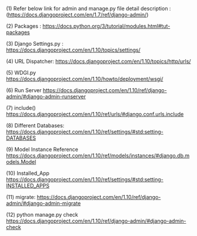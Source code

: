 (1)
Refer below link for admin and manage.py file detail description :
(https://docs.djangoproject.com/en/1.7/ref/django-admin/)

(2)
Packages :
https://docs.python.org/3/tutorial/modules.html#tut-packages

(3)
Django Settings.py :
https://docs.djangoproject.com/en/1.10/topics/settings/

(4)
URL Dispatcher:
https://docs.djangoproject.com/en/1.10/topics/http/urls/

(5)
WDGI.py
https://docs.djangoproject.com/en/1.10/howto/deployment/wsgi/

(6)
Run Server
https://docs.djangoproject.com/en/1.10/ref/django-admin/#django-admin-runserver

(7)
include()
https://docs.djangoproject.com/en/1.10/ref/urls/#django.conf.urls.include

(8)
Different Databases:
https://docs.djangoproject.com/en/1.10/ref/settings/#std:setting-DATABASES

(9)
Model Instance Reference
https://docs.djangoproject.com/en/1.10/ref/models/instances/#django.db.models.Model

(10)
Installed_App
https://docs.djangoproject.com/en/1.10/ref/settings/#std:setting-INSTALLED_APPS

(11)
migrate:
https://docs.djangoproject.com/en/1.10/ref/django-admin/#django-admin-migrate

(12)
python manage.py check
https://docs.djangoproject.com/en/1.10/ref/django-admin/#django-admin-check
